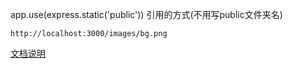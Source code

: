 app.use(express.static('public'))
引用的方式(不用写public文件夹名)
```
http://localhost:3000/images/bg.png
```
[文档说明](http://www.expressjs.com.cn/starter/static-files.html)